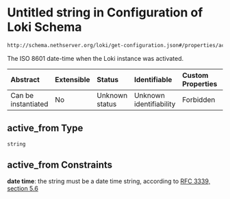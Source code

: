 # Untitled string in Configuration of Loki Schema

```txt
http://schema.nethserver.org/loki/get-configuration.json#/properties/active_from
```

The ISO 8601 date-time when the Loki instance was activated.

| Abstract            | Extensible | Status         | Identifiable            | Custom Properties | Additional Properties | Access Restrictions | Defined In                                                                     |
| :------------------ | :--------- | :------------- | :---------------------- | :---------------- | :-------------------- | :------------------ | :----------------------------------------------------------------------------- |
| Can be instantiated | No         | Unknown status | Unknown identifiability | Forbidden         | Allowed               | none                | [get-configuration.json\*](loki/get-configuration.json "open original schema") |

## active\_from Type

`string`

## active\_from Constraints

**date time**: the string must be a date time string, according to [RFC 3339, section 5.6](https://tools.ietf.org/html/rfc3339 "check the specification")

